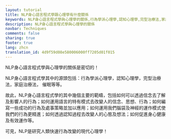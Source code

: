 ```yaml
---
layout: tutorial
title: NLP身心語言程式學跟心理學有什麼關係
keywords: NLP身心語言程式學與心理學的關係,行為學派心理學,認知心理學,完型治療法,家庭治療法,催眠,行為改變,現代心理學
description: NLP身心語言程式學與心理學的關係
navbar: Techniques
comments: false
sharing: true
footer: true
lang: zhcn
translation_id: 4d9f59d08e580006000ff7205d01f015
---
```


NLP身心語言程式學與心理學的關係是密切的！

NLP身心語言程式學其中的源頭包括：行為學派心理學，認知心理學，完型治療法，家庭治療法， 催眠等等。

故此，NLP身心語言程式學的其中幾個主要的範疇，包括如何可以透過信念去了解及影響人的行為；如何運用語言的特有模式去改變人的信念、思想、行為；如何編寫一些成功的行為及處事策略並加以應用；如何運用我們腦袋及神經的運作模式使我們的行為更精進；如何透過認知過程去改變人的心態及想法；如何促進身心健康及有效運作等。

可見，NLP是研究人類快速行為改變的現代心理學！
